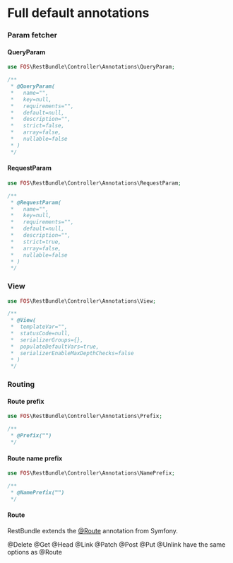 Full default annotations
==========================

### Param fetcher

#### QueryParam

```php
use FOS\RestBundle\Controller\Annotations\QueryParam;

/**
 * @QueryParam(
 *   name="",
 *   key=null,
 *   requirements="",
 *   default=null,
 *   description="",
 *   strict=false,
 *   array=false,
 *   nullable=false
 * )
 */
```

#### RequestParam

```php
use FOS\RestBundle\Controller\Annotations\RequestParam;

/**
 * @RequestParam(
 *   name="",
 *   key=null,
 *   requirements="",
 *   default=null,
 *   description="",
 *   strict=true,
 *   array=false,
 *   nullable=false
 * )
 */
```

### View

```php
use FOS\RestBundle\Controller\Annotations\View;

/**
 * @View(
 *  templateVar="",
 *  statusCode=null,
 *  serializerGroups={},
 *  populateDefaultVars=true,
 *  serializerEnableMaxDepthChecks=false
 * )
 */
```

### Routing

#### Route prefix

```php
use FOS\RestBundle\Controller\Annotations\Prefix;

/**
 * @Prefix("")
 */
```

#### Route name prefix

```php
use FOS\RestBundle\Controller\Annotations\NamePrefix;

/**
 * @NamePrefix("")
 */
```

#### Route

RestBundle extends the [@Route](http://symfony.com/doc/current/bundles/SensioFrameworkExtraBundle/annotations/routing.html) annotation from Symfony.

@Delete @Get @Head @Link @Patch @Post @Put @Unlink have the same options as @Route
